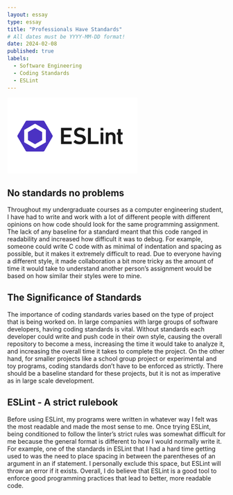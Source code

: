 ```yaml
---
layout: essay
type: essay
title: "Professionals Have Standards"
# All dates must be YYYY-MM-DD format!
date: 2024-02-08
published: true
labels:
  - Software Engineering
  - Coding Standards 
  - ESLint
---
```


<img width="300px" class="center" src="../img/ESLint.png">

## No standards no problems

Throughout my undergraduate courses as a computer engineering student, I have had to write and work with a lot of different people with different opinions on how code should look for the same programming assignment. The lack of any baseline for a standard meant that this code ranged in readability and increased how difficult it was to debug. For example, someone could write C code with as minimal of indentation and spacing as possible, but it makes it extremely difficult to read. Due to everyone having a different style, it made collaboration a bit more tricky as the amount of time it would take to understand another person’s assignment would be based on how similar their styles were to mine.

## The Significance of Standards

The importance of coding standards varies based on the type of project that is being worked on. In large companies with large groups of software developers, having coding standards is vital. Without standards each developer could write and push code in their own style, causing the overall repository to become a mess, increasing the time it would take to analyze it, and increasing the overall time it takes to complete the project. On the other hand, for smaller projects like a school group project or experimental and toy programs, coding standards don’t have to be enforced as strictly. There should be a baseline standard for these projects, but it is not as imperative as in large scale development.

## ESLint - A strict rulebook

Before using ESLint, my programs were written in whatever way I felt was the most readable and made the most sense to me. Once trying ESLint, being conditioned to follow the linter’s strict rules was somewhat difficult for me because the general format is different to how I would normally write it. For example, one of the standards in ESLint that I had a hard time getting used to was the need to place spacing in between the parentheses of an argument in an if statement. I personally exclude this space, but ESLint will throw an error if it exists. Overall, I do believe that ESLint is a good tool to enforce good programming practices that lead to better, more readable code.
